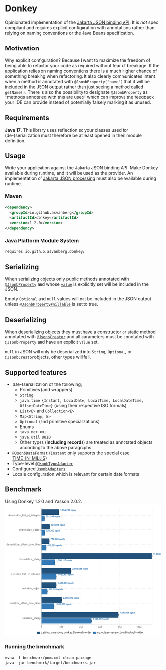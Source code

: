 # Donkey
Opinionated implementation of the [Jakarta JSON binding API](https://github.com/eclipse-ee4j/jsonb-api).
It is *not* spec compliant and requires explicit configuration with annotations
rather than relying on naming conventions or the Java Beans specification.

## Motivation
Why explicit configuration? Because I want to maximize the freedom of being able to refactor your code as
required without fear of breakage. If the application relies on naming conventions there is a much higher chance of
something breaking when refactoring. It also clearly communicates intent when a method is annotated with
`@JsonbProperty("name")`
that it will be included in the JSON output rather than just seeing a method called `getName()`.
There is also the possibility to designate `@JsonbProperty` as "methods annotated with this are used" which can improve
the feedback your IDE can provide instead of potentially falsely marking it as unused.

## Requirements
**Java 17**.
This library uses reflection so your classes used for (de-)serialization must therefore be at least opened in their module definition.

## Usage
Write your application against the Jakarta JSON binding API. Make Donkey available during runtime, and it will be used
as the provider. 
An implementation of [Jakarta JSON processing](https://github.com/eclipse-ee4j/jsonp) must also be available during runtime.
### Maven
```xml
<dependency>
  <groupId>io.github.asvanberg</groupId>
  <artifactId>donkey</artifactId>
  <version>1.2.0</version>
</dependency>
```
### Java Platform Module System
```
requires io.github.asvanberg.donkey;
```

## Serializing
When serializing objects only public methods annotated with [`@JsonbProperty`](https://javadoc.io/static/jakarta.json.bind/jakarta.json.bind-api/2.0.0/jakarta/json/bind/annotation/JsonbProperty.html)
and whose [`value`](https://javadoc.io/static/jakarta.json.bind/jakarta.json.bind-api/2.0.0/jakarta/json/bind/annotation/JsonbProperty.html#value())
is explicitly set will be included in the JSON.

Empty `Optional` and `null` values will not be included in the JSON output unless [`@JsonbProperty#nillable`](https://javadoc.io/static/jakarta.json.bind/jakarta.json.bind-api/2.0.0/jakarta/json/bind/annotation/JsonbProperty.html#nillable())
is set to true.

## Deserializing
When deserializing objects they must have a constructor or static method annotated with [`@JsonbCreator`](https://javadoc.io/static/jakarta.json.bind/jakarta.json.bind-api/2.0.0/jakarta/json/bind/annotation/JsonbCreator.html)
and all parameters must be annotated with `@JsonbProperty` and have an explicit `value` set.

`null` in JSON will only be deserialized into `String`, `Optional`, or `@JsonbCreator`objects, other types will fail.

## Supported features
* (De-)serialization of the following;
  * Primitives (and wrappers)
  * `String`
  * `java.time.{Instant, LocalDate, LocalTime, LocalDateTime, OffsetDateTime}` (using their respective ISO formats)
  * `List<E>` and `Collection<E>`
  * `Map<String, E>`
  * `Optional` (and primitive specializations)
  * Enums
  * `java.net.URI`
  * `java.util.UUID`
  * Other types (**including records**) are treated as annotated objects according to the above paragraphs
* [`@JsonbDateFormat`](https://javadoc.io/static/jakarta.json.bind/jakarta.json.bind-api/2.0.0/jakarta/json/bind/annotation/JsonbDateFormat.html) (`Instant` only supports the special case [TIME_IN_MILLIS](https://javadoc.io/static/jakarta.json.bind/jakarta.json.bind-api/2.0.0/jakarta/json/bind/annotation/JsonbDateFormat.html#TIME_IN_MILLIS))
* Type-level [`@JsonbTypeAdapter`](https://javadoc.io/static/jakarta.json.bind/jakarta.json.bind-api/2.0.0/jakarta/json/bind/annotation/JsonbTypeAdapter.html)
* Configured [`JsonbAdapters`](https://javadoc.io/static/jakarta.json.bind/jakarta.json.bind-api/2.0.0/jakarta/json/bind/adapter/JsonbAdapter.html)
* Locale configuration which is relevant for certain date formats

## Benchmark
Using Donkey 1.2.0 and Yasson 2.0.2.
![Benchmark comparing Donkey and Yasson](benchmark/donkey-1.2.0-yasson-2.0.2.png)

### Running the benchmark
```
mvnw -f benchmark/pom.xml clean package
java -jar benchmark/target/benchmarks.jar
```
